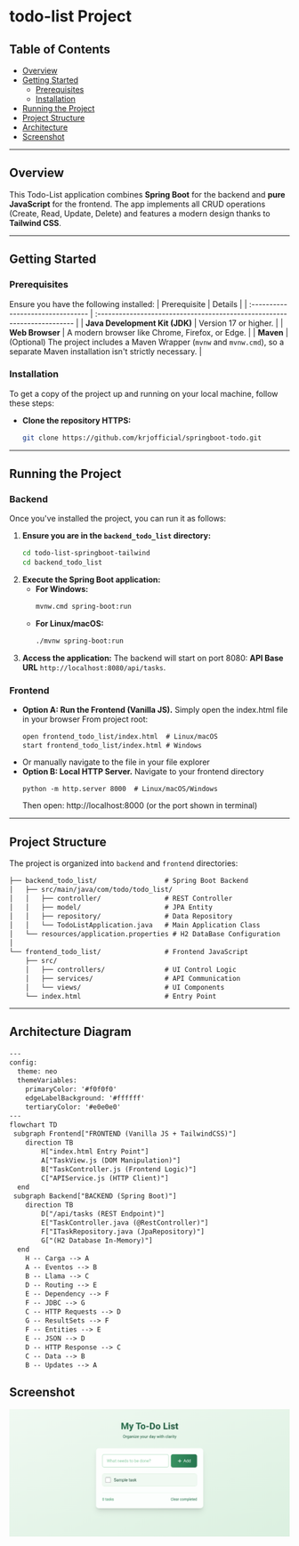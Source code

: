 # todo-list Project



## Table of Contents
- [Overview](#overview)
- [Getting Started](#getting-started)
  - [Prerequisites](#prerequisites)
  - [Installation](#installation)
- [Running the Project](#running-the-project)
- [Project Structure](#project-structure)
- [Architecture](#architecture-diagram)
- [Screenshot](#screenshot)

---

## Overview

This Todo-List application combines **Spring Boot** for the backend and **pure JavaScript** for the frontend. The app implements all CRUD operations (Create, Read, Update, Delete) and features a modern design thanks to **Tailwind CSS**.

---

## Getting Started

### Prerequisites
Ensure you have the following installed:
| Prerequisite                      | Details                                                                  |
| :-------------------------------- | :----------------------------------------------------------------------- |
| **Java Development Kit (JDK)** | Version 17 or higher.                                                    |
| **Web Browser** | A modern browser like Chrome, Firefox, or Edge.                          |
| **Maven** | (Optional) The project includes a Maven Wrapper (`mvnw` and `mvnw.cmd`), so a separate Maven installation isn't strictly necessary. |

### Installation
To get a copy of the project up and running on your local machine, follow these steps:

-  **Clone the repository HTTPS:**
    ```bash
    git clone https://github.com/krjofficial/springboot-todo.git
    ```
---

## Running the Project

### Backend

Once you've installed the project, you can run it as follows:

1.  **Ensure you are in the `backend_todo_list` directory:**
    ```bash
    cd todo-list-springboot-tailwind
    cd backend_todo_list
    ```
2.  **Execute the Spring Boot application:**
    * **For Windows:**
        ```bash
        mvnw.cmd spring-boot:run
        ```
    * **For Linux/macOS:**
        ```bash
        ./mvnw spring-boot:run
        ```
3.  **Access the application:**
    The backend will start on port 8080: **API Base URL** `http://localhost:8080/api/tasks`.

### Frontend
-  **Option A: Run the Frontend (Vanilla JS).**
    Simply open the index.html file in your browser
    From project root:
    ```
    open frontend_todo_list/index.html  # Linux/macOS
    start frontend_todo_list/index.html # Windows
    ```
-   Or manually navigate to the file in your file explorer
-   **Option B: Local HTTP Server.**
    Navigate to your frontend directory
    ```
    python -m http.server 8000  # Linux/macOS/Windows
    ```
    Then open: http://localhost:8000 (or the port shown in terminal)


---

## Project Structure

The project is organized into `backend` and `frontend` directories:

```
├── backend_todo_list/                 # Spring Boot Backend
│   ├── src/main/java/com/todo/todo_list/
│   │   ├── controller/                # REST Controller
│   │   ├── model/                     # JPA Entity
│   │   ├── repository/                # Data Repository
│   │   └── TodoListApplication.java   # Main Application Class
│   └── resources/application.properties # H2 DataBase Configuration
│
└── frontend_todo_list/                # Frontend JavaScript
    ├── src/
    │   ├── controllers/               # UI Control Logic
    │   ├── services/                  # API Communication
    │   └── views/                     # UI Components
    └── index.html                     # Entry Point
```

---

## Architecture Diagram

```mermaid
---
config:
  theme: neo
  themeVariables:
    primaryColor: '#f0f0f0'
    edgeLabelBackground: '#ffffff'
    tertiaryColor: '#e0e0e0'
---
flowchart TD
 subgraph Frontend["FRONTEND (Vanilla JS + TailwindCSS)"]
    direction TB
        H["index.html Entry Point"]
        A["TaskView.js (DOM Manipulation)"]
        B["TaskController.js (Frontend Logic)"]
        C["APIService.js (HTTP Client)"]
  end
 subgraph Backend["BACKEND (Spring Boot)"]
    direction TB
        D["/api/tasks (REST Endpoint)"]
        E["TaskController.java (@RestController)"]
        F["ITaskRepository.java (JpaRepository)"]
        G["(H2 Database In-Memory)"]
  end
    H -- Carga --> A
    A -- Eventos --> B
    B -- Llama --> C
    D -- Routing --> E
    E -- Dependency --> F
    F -- JDBC --> G
    C -- HTTP Requests --> D
    G -- ResultSets --> F
    F -- Entities --> E
    E -- JSON --> D
    D -- HTTP Response --> C
    C -- Data --> B
    B -- Updates --> A

```
## Screenshot
![To-Do List Screenshot](./frontend_todo_list/src/assets/screenshot.png)
